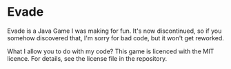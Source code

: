 # Evade

Evade is a Java Game I was making for fun. It's now discontinued, so if you somehow discovered that, I'm sorry for bad code, but it won't get reworked.

What I allow you to do with my code? This game is licenced with the MIT licence. For details, see the license file in the repository.

